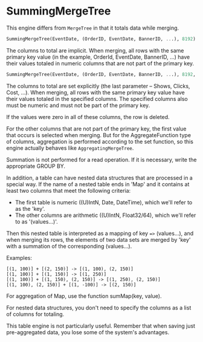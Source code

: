 # SummingMergeTree

This engine differs from `MergeTree` in that it totals data while merging.

```sql
SummingMergeTree(EventDate, (OrderID, EventDate, BannerID, ...), 8192)
```

The columns to total are implicit. When merging, all rows with the same primary key value (in the example, OrderId, EventDate, BannerID, ...) have their values totaled in numeric columns that are not part of the primary key.

```sql
SummingMergeTree(EventDate, (OrderID, EventDate, BannerID, ...), 8192, (Shows, Clicks, Cost, ...))
```

The columns to total are set explicitly (the last parameter – Shows, Clicks, Cost, ...). When merging, all rows with the same primary key value have their values totaled in the specified columns. The specified columns also must be numeric and must not be part of the primary key.

If the values were zero in all of these columns, the row is deleted.

For the other columns that are not part of the primary key, the first value that occurs is selected when merging. But for the AggregateFunction type of columns, aggregation is performed according to the set function, so this engine actually behaves like `AggregatingMergeTree`.

Summation is not performed for a read operation. If it is necessary, write the appropriate GROUP BY.

In addition, a table can have nested data structures that are processed in a special way.
If the name of a nested table ends in 'Map' and it contains at least two columns that meet the following criteria:

- The first table is numeric ((U)IntN, Date, DateTime), which we'll refer to as the 'key'.
- The other columns are arithmetic ((U)IntN, Float32/64), which we'll refer to as '(values...)'.

Then this nested table is interpreted as a mapping of key `=>` (values...), and when merging its rows, the elements of two data sets are merged by 'key' with a summation of the corresponding (values...).

Examples:

```text
[(1, 100)] + [(2, 150)] -> [(1, 100), (2, 150)]
[(1, 100)] + [(1, 150)] -> [(1, 250)]
[(1, 100)] + [(1, 150), (2, 150)] -> [(1, 250), (2, 150)]
[(1, 100), (2, 150)] + [(1, -100)] -> [(2, 150)]
```

For aggregation of Map, use the function sumMap(key, value).

For nested data structures, you don't need to specify the columns as a list of columns for totaling.

This table engine is not particularly useful. Remember that when saving just pre-aggregated data, you lose some of the system's advantages.

